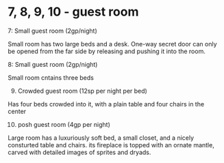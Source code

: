# 7, 8, 9, 10 - guest room

7: Small guest room (2gp/night)

Small room has two large beds and a desk.  One-way secret door can only
be opened from the far side by releasing and pushing it into the room.


8: Small guest room (2gp/night)

Small room cntains three beds


9. Crowded guest room (12sp per night per bed)

Has four beds crowded into it, with a plain table and four chairs in the center


10. posh guest room (4gp per night)

Large room has a luxuriously soft bed, a small closet, and a nicely consturted 
table and chairs. its fireplace is topped with an ornate mantle, carved with detailed
images of sprites and dryads.
